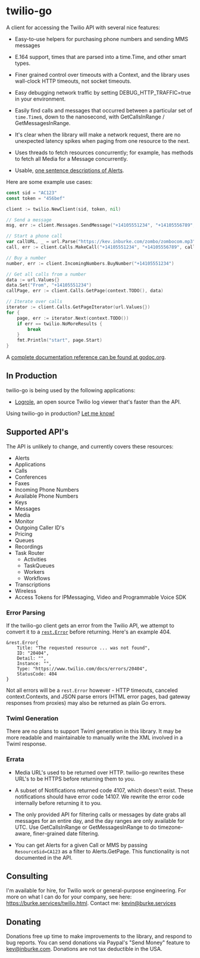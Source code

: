 # twilio-go

A client for accessing the Twilio API with several nice features:

- Easy-to-use helpers for purchasing phone numbers and sending MMS messages

- E.164 support, times that are parsed into a time.Time, and other smart types.

- Finer grained control over timeouts with a Context, and the library uses
  wall-clock HTTP timeouts, not socket timeouts.

- Easy debugging network traffic by setting DEBUG_HTTP_TRAFFIC=true in your
  environment.

- Easily find calls and messages that occurred between a particular
set of `time.Time`s, down to the nanosecond, with GetCallsInRange /
GetMessagesInRange.

- It's clear when the library will make a network request, there are no
unexpected latency spikes when paging from one resource to the next.

- Uses threads to fetch resources concurrently; for example, has methods to
fetch all Media for a Message concurrently.

- Usable, [one sentence descriptions of Alerts][alert-descriptions].

[alert-descriptions]: https://godoc.org/github.com/andybar2/twilio-go#Alert.Description

Here are some example use cases:

```go
const sid = "AC123"
const token = "456bef"

client := twilio.NewClient(sid, token, nil)

// Send a message
msg, err := client.Messages.SendMessage("+14105551234", "+14105556789", "Sent via go :) ✓", nil)

// Start a phone call
var callURL, _ = url.Parse("https://kev.inburke.com/zombo/zombocom.mp3")
call, err := client.Calls.MakeCall("+14105551234", "+14105556789", callURL)

// Buy a number
number, err := client.IncomingNumbers.BuyNumber("+14105551234")

// Get all calls from a number
data := url.Values{}
data.Set("From", "+14105551234")
callPage, err := client.Calls.GetPage(context.TODO(), data)

// Iterate over calls
iterator := client.Calls.GetPageIterator(url.Values{})
for {
    page, err := iterator.Next(context.TODO())
    if err == twilio.NoMoreResults {
        break
    }
    fmt.Println("start", page.Start)
}
```

A [complete documentation reference can be found at
godoc.org](https://godoc.org/github.com/andybar2/twilio-go).

## In Production

twilio-go is being used by the following applications:

- [Logrole][logrole], an open source Twilio log viewer that's faster than the API.

Using twilio-go in production? [Let me know!](mailto:kevin@burke.services)

[logrole]: https://github.com/kevinburke/logrole

## Supported API's

The API is unlikely to change, and currently covers these resources:

- Alerts
- Applications
- Calls
- Conferences
- Faxes
- Incoming Phone Numbers
- Available Phone Numbers
- Keys
- Messages
- Media
- Monitor
- Outgoing Caller ID's
- Pricing
- Queues
- Recordings
- Task Router
  - Activities
  - TaskQueues
  - Workers
  - Workflows
- Transcriptions
- Wireless
- Access Tokens for IPMessaging, Video and Programmable Voice SDK

### Error Parsing

If the twilio-go client gets an error from the Twilio API, we attempt to convert
it to a [`rest.Error`][rest.error] before returning. Here's an example 404.

[rest.error]: https://godoc.org/github.com/kevinburke/rest#Error

```
&rest.Error{
    Title: "The requested resource ... was not found",
    ID: "20404",
    Detail: "",
    Instance: "",
    Type: "https://www.twilio.com/docs/errors/20404",
    StatusCode: 404
}
```

Not all errors will be a `rest.Error` however - HTTP timeouts, canceled
context.Contexts, and JSON parse errors (HTML error pages, bad gateway
responses from proxies) may also be returned as plain Go errors.

### Twiml Generation

There are no plans to support Twiml generation in this library. It may be
more readable and maintainable to manually write the XML involved in a Twiml
response.

### Errata

- Media URL's used to be returned over HTTP. twilio-go rewrites these URL's to be
  HTTPS before returning them to you.

- A subset of Notifications returned code 4107, which doesn't exist. These
  notifications should have error code 14107. We rewrite the error code
  internally before returning it to you.

- The only provided API for filtering calls or messages by date grabs all
messages for an entire day, and the day ranges are only available for UTC. Use
GetCallsInRange or GetMessagesInRange to do timezone-aware, finer-grained date
filtering.

- You can get Alerts for a given Call or MMS by passing `ResourceSid=CA123` as
a filter to Alerts.GetPage. This functionality is not documented in the API.

## Consulting

I'm available for hire, for Twilio work or general-purpose engineering. For more
on what I can do for your company, see here: https://burke.services/twilio.html.
Contact me: kevin@burke.services

## Donating

Donations free up time to make improvements to the library, and respond to
bug reports. You can send donations via Paypal's "Send Money" feature to
kev@inburke.com. Donations are not tax deductible in the USA.

[zero-results]: https://github.com/saintpete/twilio-go/issues/8
